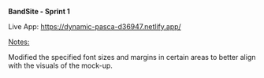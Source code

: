 <b>BandSite - Sprint 1</b>

Live App:
https://dynamic-pasca-d36947.netlify.app/

<p style="text-decoration: underline;">Notes:</p>
Modified the specified font sizes and margins in certain areas to better align with the visuals of the mock-up.
